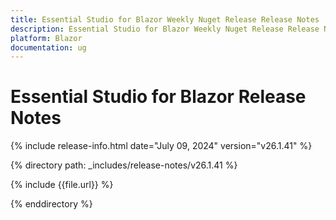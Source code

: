 ```yaml
---
title: Essential Studio for Blazor Weekly Nuget Release Release Notes  
description: Essential Studio for Blazor Weekly Nuget Release Release Notes  
platform: Blazor
documentation: ug
---
```


# Essential Studio for Blazor  Release Notes  

{% include release-info.html date="July 09, 2024"  version="v26.1.41" %} 

{% directory path: _includes/release-notes/v26.1.41 %}

{% include {{file.url}} %}

{% enddirectory %}